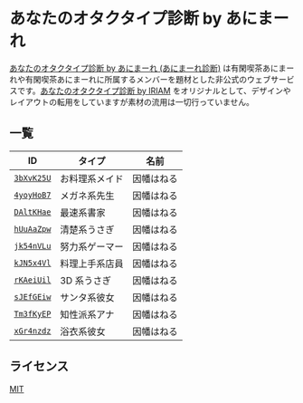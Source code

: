 # あなたのオタクタイプ診断 by あにまーれ

[あなたのオタクタイプ診断 by あにまーれ (あにまーれ診断)](https://shindan.animare.cafe/) は有閑喫茶あにまーれや有閑喫茶あにまーれに所属するメンバーを題材とした非公式のウェブサービスです。[あなたのオタクタイプ診断 by IRIAM](https://shindan.iriam.com/) をオリジナルとして、デザインやレイアウトの転用をしていますが素材の流用は一切行っていません。

## 一覧

| ID             | タイプ         | 名前       |
| -------------- | -------------- | ---------- |
| [`3bXvK25U`][] | お料理系メイド | 因幡はねる |
| [`4yoyHoB7`][] | メガネ系先生   | 因幡はねる |
| [`DAltKHae`][] | 最速系書家     | 因幡はねる |
| [`hUuAaZpw`][] | 清楚系うさぎ   | 因幡はねる |
| [`jk54nVLu`][] | 努力系ゲーマー | 因幡はねる |
| [`kJN5x4Vl`][] | 料理上手系店員 | 因幡はねる |
| [`rKAeiUil`][] | 3D 系うさぎ    | 因幡はねる |
| [`sJEfGEiw`][] | サンタ系彼女   | 因幡はねる |
| [`Tm3fKyEP`][] | 知性派系アナ   | 因幡はねる |
| [`xGr4nzdz`][] | 浴衣系彼女     | 因幡はねる |

## ライセンス

[MIT](LICENSE)

[`3bxvk25u`]: https://shindan.animare.cafe/s/3bXvK25U?s=true
[`4yoyhob7`]: https://shindan.animare.cafe/s/4yoyHoB7?s=true
[`daltkhae`]: https://shindan.animare.cafe/s/DAltKHae?s=true
[`huuaazpw`]: https://shindan.animare.cafe/s/hUuAaZpw?s=true
[`jk54nvlu`]: https://shindan.animare.cafe/s/jk54nVLu?s=true
[`kjn5x4vl`]: https://shindan.animare.cafe/s/kJN5x4Vl?s=true
[`rkaeiuil`]: https://shindan.animare.cafe/s/rKAeiUil?s=true
[`sjefgeiw`]: https://shindan.animare.cafe/s/sJEfGEiw?s=true
[`tm3fkyep`]: https://shindan.animare.cafe/s/Tm3fKyEP?s=true
[`xgr4nzdz`]: https://shindan.animare.cafe/s/xGr4nzdz?s=true
